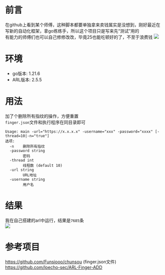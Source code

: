 # 前言
在github上看到某个师傅，这种脚本都要单独拿来卖钱属实是没想到，刚好最近在写新的自动化框架，拿go练练手，所以这个项目只是写来先“测试”用的<br>
有能力的师傅们也可以自己修修改改，毕竟25也能吃顿好的了，不至于浪费钱
![](https://github.com/Ernket/ARL-Finger-ADD-Go/blob/48087cc2de0d65fa72e6a2d81beeeed329140f66/png/1.png)

# 环境
- go版本: 1.21.6
- ARL版本: 2.5.5

# 用法
加了个删除所有指纹的操作，方便重置<br>
`finger.json`文件和执行程序在同目录即可
```
Usage: main -url="https://x.x.x.x" -username="xxx" -password="xxxx" [-thread=10|-n="true"]
选项:
  -n	删除所有指纹
  -password string
    	密码
  -thread int
    	线程数 (default 10)
  -url string
    	URL地址
  -username string
    	用户名

```

# 结果
我在自己搭建的arl中运行，结果是`7685`条<br>
![](https://github.com/Ernket/ARL-Finger-ADD-Go/blob/48087cc2de0d65fa72e6a2d81beeeed329140f66/png/2.png)

# 参考项目
https://github.com/Funsiooo/chunsou  (finger.json文件)<br>
https://github.com/loecho-sec/ARL-Finger-ADD
